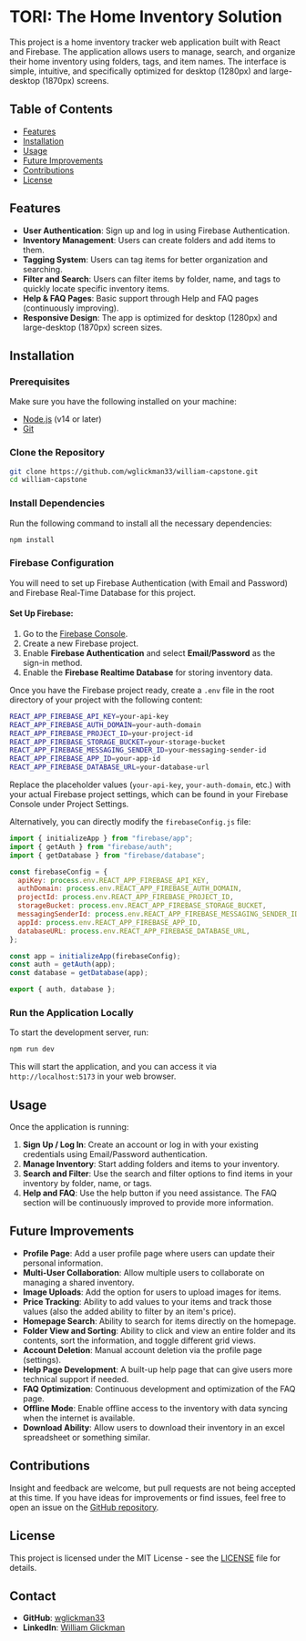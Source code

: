 # TORI: The Home Inventory Solution

This project is a home inventory tracker web application built with React and Firebase. The application allows users to manage, search, and organize their home inventory using folders, tags, and item names. The interface is simple, intuitive, and specifically optimized for desktop (1280px) and large-desktop (1870px) screens.

## Table of Contents

- [Features](#features)
- [Installation](#installation)
- [Usage](#usage)
- [Future Improvements](#future-improvements)
- [Contributions](#contributions)
- [License](#license)

## Features

- **User Authentication**: Sign up and log in using Firebase Authentication.
- **Inventory Management**: Users can create folders and add items to them.
- **Tagging System**: Users can tag items for better organization and searching.
- **Filter and Search**: Users can filter items by folder, name, and tags to quickly locate specific inventory items.
- **Help & FAQ Pages**: Basic support through Help and FAQ pages (continuously improving).
- **Responsive Design**: The app is optimized for desktop (1280px) and large-desktop (1870px) screen sizes.

## Installation

### Prerequisites

Make sure you have the following installed on your machine:

- [Node.js](https://nodejs.org/en/) (v14 or later)
- [Git](https://git-scm.com/)

### Clone the Repository

```bash
git clone https://github.com/wglickman33/william-capstone.git
cd william-capstone
```

### Install Dependencies

Run the following command to install all the necessary dependencies:

```bash
npm install
```

### Firebase Configuration

You will need to set up Firebase Authentication (with Email and Password) and Firebase Real-Time Database for this project.

#### Set Up Firebase:

1. Go to the [Firebase Console](https://console.firebase.google.com/).
2. Create a new Firebase project.
3. Enable **Firebase Authentication** and select **Email/Password** as the sign-in method.
4. Enable the **Firebase Realtime Database** for storing inventory data.

Once you have the Firebase project ready, create a `.env` file in the root directory of your project with the following content:

```bash
REACT_APP_FIREBASE_API_KEY=your-api-key
REACT_APP_FIREBASE_AUTH_DOMAIN=your-auth-domain
REACT_APP_FIREBASE_PROJECT_ID=your-project-id
REACT_APP_FIREBASE_STORAGE_BUCKET=your-storage-bucket
REACT_APP_FIREBASE_MESSAGING_SENDER_ID=your-messaging-sender-id
REACT_APP_FIREBASE_APP_ID=your-app-id
REACT_APP_FIREBASE_DATABASE_URL=your-database-url
```

Replace the placeholder values (`your-api-key`, `your-auth-domain`, etc.) with your actual Firebase project settings, which can be found in your Firebase Console under Project Settings.

Alternatively, you can directly modify the `firebaseConfig.js` file:

```javascript
import { initializeApp } from "firebase/app";
import { getAuth } from "firebase/auth";
import { getDatabase } from "firebase/database";

const firebaseConfig = {
  apiKey: process.env.REACT_APP_FIREBASE_API_KEY,
  authDomain: process.env.REACT_APP_FIREBASE_AUTH_DOMAIN,
  projectId: process.env.REACT_APP_FIREBASE_PROJECT_ID,
  storageBucket: process.env.REACT_APP_FIREBASE_STORAGE_BUCKET,
  messagingSenderId: process.env.REACT_APP_FIREBASE_MESSAGING_SENDER_ID,
  appId: process.env.REACT_APP_FIREBASE_APP_ID,
  databaseURL: process.env.REACT_APP_FIREBASE_DATABASE_URL,
};

const app = initializeApp(firebaseConfig);
const auth = getAuth(app);
const database = getDatabase(app);

export { auth, database };
```

### Run the Application Locally

To start the development server, run:

```bash
npm run dev
```

This will start the application, and you can access it via `http://localhost:5173` in your web browser.

## Usage

Once the application is running:

1. **Sign Up / Log In**: Create an account or log in with your existing credentials using Email/Password authentication.
2. **Manage Inventory**: Start adding folders and items to your inventory.
3. **Search and Filter**: Use the search and filter options to find items in your inventory by folder, name, or tags.
4. **Help and FAQ**: Use the help button if you need assistance. The FAQ section will be continuously improved to provide more information.

## Future Improvements

- **Profile Page**: Add a user profile page where users can update their personal information.
- **Multi-User Collaboration**: Allow multiple users to collaborate on managing a shared inventory.
- **Image Uploads**: Add the option for users to upload images for items.
- **Price Tracking**: Ability to add values to your items and track those values (also the added ability to filter by an item's price).
- **Homepage Search**: Ability to search for items directly on the homepage.
- **Folder View and Sorting**: Ability to click and view an entire folder and its contents, sort the information, and toggle different grid views.
- **Account Deletion**: Manual account deletion via the profile page (settings).
- **Help Page Development**: A built-up help page that can give users more technical support if needed.
- **FAQ Optimization**: Continuous development and optimization of the FAQ page.
- **Offline Mode**: Enable offline access to the inventory with data syncing when the internet is available.
- **Download Ability**: Allow users to download their inventory in an excel spreadsheet or something similar.

## Contributions

Insight and feedback are welcome, but pull requests are not being accepted at this time. If you have ideas for improvements or find issues, feel free to open an issue on the [GitHub repository](https://github.com/wglickman33/william-capstone).

## License

This project is licensed under the MIT License - see the [LICENSE](LICENSE) file for details.

## Contact

- **GitHub**: [wglickman33](https://github.com/wglickman33)
- **LinkedIn**: [William Glickman](https://www.linkedin.com/in/william-glickman/)
